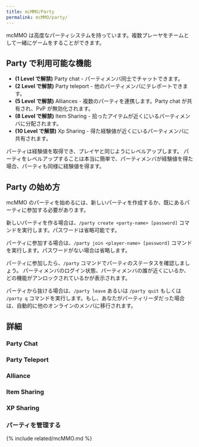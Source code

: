 ```yaml
---
title: mcMMO/Party
permalink: mcMMO/party/
---
```


mcMMO は高度なパーティシステムを持っています。複数プレーヤをチームとして一緒にゲームをすることができます。

## Party で利用可能な機能

* **(1 Level で解禁)** Party chat - パーティメンバ同士でチャットできます。
* **(2 Level で解禁)** Party teleport - 他のパーティメンバにテレポートできます。
* **(5 Level で解禁)** Alliances - 複数のパーティを連携します。Party chat が共有され、PvP が無効化されます。
* **(8 Level で解禁)** Item Sharing - 拾ったアイテムが近くにいるパーティメンバに分配されます。
* **(10 Level で解禁)** Xp Sharing - 得た経験値が近くにいるパーティメンバに共有されます。

パーティは経験値を取得でき、プレイヤと同じようにレベルアップします。
パーティをレベルアップすることは本当に簡単で、パーティメンバが経験値を得た場合、パーティも同様に経験値を得ます。

## Party の始め方

mcMMO のパーティを始めるには、新しいパーティを作成するか、既にあるパーティに参加する必要があります。

新しいパーティを作る場合は、`/party create <party-name> [password]` コマンドを実行します。パスワードは省略可能です。

パーティに参加する場合は、`/party join <player-name> [password]` コマンドを実行します。パスワードがない場合は省略します。

パーティに参加したら、`/party` コマンドでパーティのステータスを確認しましょう。
パーティメンバのログイン状態、パーティメンバの誰が近くにいるか、どの機能がアンロックされているかが表示されます。

パーティから抜ける場合は、`/party leave` あるいは `/party quit` もしくは `/party q` コマンドを実行します。もし、あなたがパーティリーダだった場合は、自動的に他のオンラインのメンバに移行されます。

## 詳細

### Party Chat

### Party Teleport

### Alliance

### Item Sharing

### XP Sharing

### パーティを管理する

{% include related/mcMMO.md %}
